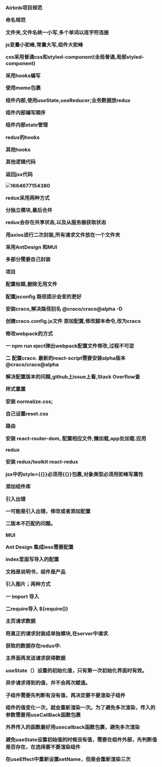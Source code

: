 <h3>Airbnb项目规范

命名规范

文件夹,文件名统一小写,多个单词以连字符连接

js变量小驼峰,常量大写,组件大驼峰

css采用普通css和styled-component(全局普通,局部styled-component)

采用hooks编写

使用memo包裹

组件内部,使用useState,useReducer;业务数据放redux

组件内部编写顺序

组件内部state管理

redux的hooks

其他hooks

其他逻辑代码

返回jsx代码

![1664677154380](C:\Users\dyqiang\AppData\Roaming\Typora\typora-user-images\1664677154380.png)

redux采用两种方式

分独立模块,最后合并

redux会存在共享状态,以及从服务器获取状态

用axios进行二次封装,所有请求文件放在一个文件夹

采用AntDesign 和MUI

多部分需要自己封装



**项目**

配置标题,删除无用文件

配置jsconfig 路径提示会变的更好

安装craco,解决路径别名   @craco/craco@alpha -D

创建craco.config.js文件   添加配置,修改脚本命令,改为craco

修改webpack的方式

一 npm run eject弹出webpack配置文件修改,过程不可逆

二 配置craco. 最新的react-script需要安装alpha版本 @craco/craco@alpha

解决配置版本的问题,github上issue上看,Stack Overflow查





样式重置

安装  normalize.css;

自己设置reset.css



路由

安装 react-router-dom, 配置相应文件,懒加载,app处加载.应用



redux

安装 redux/toolkit react-redux





jsx中的style={{}}必须用{{}}包裹,对象类型必须用驼峰写属性



**添加组件库**

引入出错

一可能是引入出错，修改或者添加配置

二版本不匹配的问题。

MUI

Ant Design  集成less需要配置

index里面写导入的配置

文档是说明书，组件是产品



引入图片；两种方式

一 import 导入

二require导入 ${require()}

**主页请求数据**

**将真正的请求封装成单独模块,在server中请求.**

**获取的数据存在redux中.**

**主界面再发送请求获得数据**

useState（）设置的初始化值，只有第一次初始化界面时有效。

异步请求得到的值，并不会再次赋值。

子组件需要先判断有没有值，再决定要不要渲染子组件

组件的值变化一次，就会重新渲染一次。为了避免多次渲染，传入的参数需要用useCallBack函数包裹



外界传入的函数最好用usecallback函数包裹，避免多次渲染

避免useState设置初始值的时候没有值，需要在组件外部，先判断值是否存在，在选择要不要渲染组件

在useEffect中重新设置setName，但是会重新渲染三次